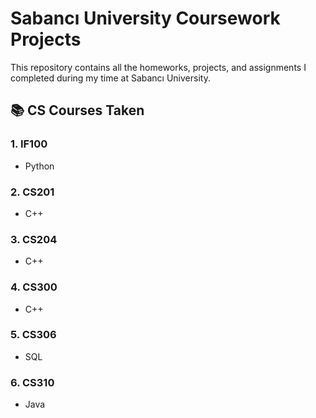 # Sabancı University Coursework Projects

This repository contains all the homeworks, projects, and assignments I completed during my time at Sabancı University.

## 📚 CS Courses Taken

### 1. IF100
- Python

### 2. CS201
- C++

### 3. CS204
- C++

### 4. CS300
- C++

### 5. CS306
- SQL


### 6. CS310
- Java
